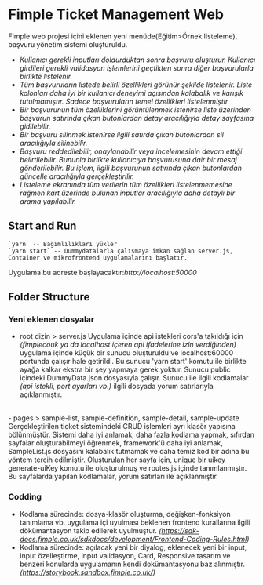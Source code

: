 # Fimple Ticket Management Web
Fimple web projesi içini eklenen yeni menüde(Eğitim>Örnek listeleme), başvuru yönetim sistemi oluşturuldu.

- _Kullanıcı gerekli inputları doldurduktan sonra başvuru oluşturur. Kullanıcı girdileri gerekli validasyon işlemlerini geçtikten sonra diğer başvurularla birlikte listelenir._
- _Tüm başvuruların listede belirli özellikleri görünür şekilde listelenir. Liste kolonları daha iyi bir kullanıcı deneyimi açısından kalabalık ve karışık tutulmamıştır. Sadece başvuruların temel özellikleri listelenmiştir_ 
- _Bir başvurunun tüm özelliklerini görüntülenmek istenirse liste üzerinden başvurun satırında çıkan butonlardan detay aracılığıyla detay sayfasına gidilebilir._
- _Bir başvuru silinmek istenirse ilgili satırda çıkan butonlardan sil aracılığıyla silinebilir._
- _Başvuru reddedilebilir, onaylanabilir veya incelemesinin devam ettiği belirtilebilir. Bununla birlikte kullanıcıya başvurusuna dair bir mesaj gönderilebilir. Bu işlem, ilgili başvurunun satırında çıkan butonlardan güncelle aracılığıyla gerçekleştirilir._
- _Listeleme ekranında tüm verilerin tüm özellikleri listelenmemesine rağmen kart üzerinde bulunan inputlar aracılığıyla daha detaylı bir arama yapılabilir._


## Start and Run
```
`yarn` -- Bağımlılıkları yükler
`yarn start` -- Dummydatalarla çalışmaya imkan sağlan server.js, Container ve mikrofrontend uygulamalarını başlatır.
```

Uygulama bu adreste başlayacaktır:_http://localhost:50000_

## Folder Structure
### Yeni eklenen dosyalar
- root dizin > server.js
Uygulama içinde api istekleri cors'a takıldığı için _(fimplecouk ya da localhost içeren api ifadelerine izin verdiğinden)_ uygulama içinde küçük bir sunucu oluşturuldu ve localhost:60000 portunda çalışır hale getirildi.
Bu sunucu 'yarn start' komutu ile birlikte ayağa kalkar ekstra bir şey yapmaya gerek yoktur.
Sunucu public içindeki DummyData.json dosyasıyla çalışır.
Sunucu ile ilgili kodlamalar _(api istekli, port ayarları vb.)_ ilgili dosyada yorum satırlarıyla açıklanmıştır.
<br />
- pages > sample-list, sample-definition, sample-detail, sample-update
Gerçekleştirilen ticket sistemindeki CRUD işlemleri ayrı klasör yapısına bölünmüştür. Sistemi daha iyi anlamak, daha fazla kodlama yapmak, sıfırdan sayfalar oluşturabilmeyi öğrenmek, framework'ü daha iyi anlamak, SampleList.js dosyasını kalabalık tutmamak ve daha temiz kod bir adına bu yöntem tercih edilmiştir.
Oluşturulan her sayfa için, unique bir uikey generate-uiKey komutu ile oluşturulmuş ve routes.js içinde tanımlanmıştır.
Bu sayfalarda yapılan kodlamalar, yorum satırları ile açıklanmıştır.
<br />

### Codding
- Kodlama sürecinde: dosya-klasör oluşturma, değişken-fonksiyon tanımlama vb. uygulama içi uyulması beklenen frontend kurallarına ilgili dökümantasyon takip edilerek uyulmuştur. _(https://sdk-docs.fimple.co.uk/sdkdocs/development/Frontend-Coding-Rules.html)_ 
- Kodlama sürecinde: açılacak yeni bir diyalog, eklenecek yeni bir input, input özelleştirme, input validasyon, Card, Responsive tasarım ve benzeri konularda uygulamanın kendi dokümantasyonu baz alınmıştır. _(https://storybook.sandbox.fimple.co.uk/)_